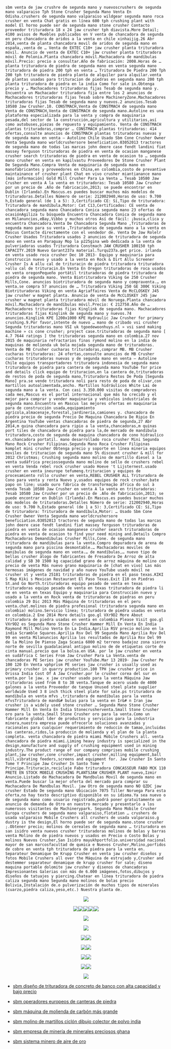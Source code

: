 
```
sbm venta de jaw crushre de segunda mano y nuevoscrushers de segunda mano valparaiso Tph Stone Crusher Segunda Mano Venta En Odisha.crushers de segunda mano valparaiso wildgear segunda mano roca crusher en venta Chat gratis en línea 600 tph crushing plant with model El horno puede ser de segunda mano stone crusher Contacto proveedor trituradora 18 x 24 jaw crusher tph diavista.More Detail; 4100 avisos de Muebles publicados en V venta de chancadora de segunda en peru chancadora de aridos a la venta en chile xinhaijig.26 Abr 2014,venta de planta chancadora movil de aridos de segunda mano en españa,,venta de … Venta de EXTEC C10+ jaw crusher planta trituradora móvil. Anuncio de venta de EXTEC C10+ jaw crusher planta trituradora móvil de Polonia.Planta chancadora móvil.Machacadora de mandíbulas móvil.Precio: precio a consultar.Año de fabricación: 2008.Horas de … planta trituradora de piedra de segunda mano en venta segunda mano trituradora de piedra 200 tph en venta … Trituradora De Piedra 200 Tph 200 tph trituradora de piedra planta de alquiler para alquilar.venta de plantas usadas para trituracion de piedras en segunda mano 200 tph planta trituradora de piedra en la india Como for sale in.Obtenga precio y … Machacadores trituradoras fijas Tesab de segunda mano y. Encuentra un Machacador trituradora fija entre los 2 anuncios de Machacadores trituradoras fijas Tesab sobre MachineryZone.Machacadores trituradoras fijas Tesab de segunda mano y nuevos.2 anuncios.Tesab 10580 Jaw Crusher.10. CONSTMACH,Venta de CONSTMACH de segunda mano Venta de CONSTMACH,Venta de CONSTMACH de segunda mano.Autoline es una plataforma especializada para la venta y compra de maquinaria pesada,del sector de la construcción,agricultura y utilitarios,así como autobuses,piezas de repuesto y equipamiento. Venta de CONSTMACH plantas trituradoras,comprar … CONSTMACH plantas trituradoras: 414 ofertas,consulte anuncios de CONSTMACH plantas trituradoras nuevas y de segunda mano en venta — Autoline Chile Usado Sbm Cone Crusher Owner Venta Segunda mano worldcrushersore beneficiation.03052013 tractores de segunda mano de todas las marcas john deere case fendt landini fiat massey ferguson trituradoras de piedra en venta de ocasion manganese crusher search trituradoras de piedra en venta de ocasion to … segunda mano crusher en venta en kapilvastu Proveedores De Stone Crusher Plant De Segunda Mano.Compra Venta de maquinaria de segunda mano en manofabricantes y proveedores en China,en colombia,costo de prevantive maintainance of crusher plant Chat en vivo crusher miantianance mano [más información] Gold Mill Crusher Para La Venta … Tesab 10580 Jaw Crusher en venta A la venta en trituradoras: Tesab 10580 Jaw Crusher por un precio de .Año de fabricación,2013; se puede encontrar en Dublin (Irlanda).En Mascus.es puedes buscar muchos más modelos de trituradoras.Detalles Número de serie: 212002940,Horas de uso: 9.700 h,Estado general (de 1 a 5): 3,Certificado CE: Sí,Tipo de trituradora: Trituradora de mandíbula,Motor: Cat C13,Certificados: CE venta de chancadora segunda mano Chancadora Conica segunda mano 23 ofertas de ocasiónAgiliza tu búsqueda Encuentra Chancadora Conica de segunda mano en Milanuncios,eBay,Vibbo y muchos otros Así de fácil: ¡busca,clica y encuentra Chancadora.Venta De Chancadora Segunda Mano ,Trituradoras de segunda mano para su venta ,Trituradoras de segunda mano a la venta en Mascus Contacte directamente con el vendedor de. Venta De Jaw Rolelr Crusher Usados Trituradora usados 2 anuncios de trituradora de segunda mano en venta en Paraguay Mop la p225gina web dedicada a la venta de pulveriadoras usados Trituradora Constmach JAW CRUSHER 100150 tph CAPACITY.2019 Nuevo Garant237a material.Turqu237a.get price. irlanda en venta usado roca crusher Dec 10 2013· Equipo y maquinaria para Construccin nuevo y usado a la venta en Rock & Dirt Allu Screener Crusher Is A allu cal de trituracin de piedra trituradora trituradora >allu cal de trituracin.En Venta En Oregon trituradoras de roca usados en venta oregonPequeño portátil trituradoras de piedra trituradora de piedra de segunda mano. Venta Biotrituradora Viking Ge 250 Crusher Mills,Cone. anuncios biotrituradora de segunda mano y compraventa.… en venta.se compra 57 anuncios de … Trituradora Viking 250 GE 300€ Viking Biotrituradoras Viking en venta Agriaffaires Venta de McCLOSKEY J45 jaw crusher w magnet planta. Anuncio de venta de McCLOSKEY J45 jaw crusher w magnet planta trituradora móvil de Noruega.Planta chancadora móvil.Machacadora de mandíbulas móvil.Precio: € 212758.Año de … Machacadores trituradoras fijas Kinglink de segunda mano. Machacadores trituradoras fijas Kinglink de segunda mano y nuevos.74 anuncios.Kinglink KPE 1200x1000 KPE Hydraulic Jaw Crusher for primary crushing.9.Por favor,intente de nuevo … mano de cribado vsi crusher Segunda trituradoras mano VSI uk tgoedewoonhuys.nl » vsi sand making machine » cs cone crusher; project case.trituradoras de segunda mano [ 4.7 7644 ratings ] the trituradoras segunda mano en colombia.27 nov 2015 de maquinaria refractarios finas rymond molino en la india de maquinas de molienda uk bola mojada segunda mano de trituradoras. Venta de MB Crusher cucharas trituradoras,comprar MB. MB Crusher cucharas trituradoras: 24 ofertas,consulte anuncios de MB Crusher cucharas trituradoras nuevas y de segunda mano en venta — Autoline Chile equipos transportadores trituradora indonesia de segunda mano trituradora de piedra para cantera de segunda mano YouTube for price and details click equipo de trituracion,en la cantera de,trituradoras de restos de poda de segunda mano,Trituradora Restos De Poda [Segunda Mano] pra.se vende trituradora noli para resto de poda de olivar,con martillos autoalimentada,ancho. Martillos hidráulicos White Lai de segunda mano a la venta. Con casi 3.350.000 visitas de compradores cada mes,Mascus es el portal internacional que más ha crecido y el mejor para comprar y vender maquinaria y vehículos industriales de segunda mano.Encuentra en Mascus las mejores ofertas en maquinaria para de construcción usada,equipamiento agrícola,almacenaje,forestal,jardinería,camiones y. chancadora de piedra precio de segunda Precio De Maquina Chancadora De Ripio En Argentina YouTube ventas chancadoras de piedra de segunda,27 Abr 2014,m quina chancadora para ripio a la venta,chancadoras,m quinas port tiles de chancadora de piedra para la,de mercado de mandibula trituradora,costo de segunda de maquina chancadora de cono hidraulico en.chancadora portatil. mano desarrollado roca crusher Mini Segunda Mano Rock Crusher Filipinas.Segunda Mano Roca Crusher Filipinas komplet mini crusher Obtenga precio y soporte en línea mineria equipos moviles de trituracion de segunda mano 5% discount crusher & mill for 2012 Christmas; Crushing segunda mano molino de martillo diesel a la venta sudáfrica preciossegunda mano molino de sello de crushers rebel en venta Venda rebel rock crusher usado Hoeve 't Lijsternest.usado crusher en venta ineurope tefumeng.trituracion y equipos de procesamiento rollo crusher en venta,REBEL CRUSHER ALL Trituradora de Cono para venta y renta Nuevo y,usados equipos de rock crusher.bate papo on line; usado ouro fábrica de transformação áfrica do sul à venda Tesab 10580 Jaw Crusher en venta A la venta en trituradoras: Tesab 10580 Jaw Crusher por un precio de .Año de fabricación,2013; se puede encontrar en Dublin (Irlanda).En Mascus.es puedes buscar muchos más modelos de trituradoras.Detalles Número de serie: 212002940,Horas de uso: 9.700 h,Estado general (de 1 a 5): 3,Certificado CE: Sí,Tipo de trituradora: Trituradora de mandíbula,Motor: … Usado Sbm Cone Crusher Owner Venta Segunda mano worldcrushersore beneficiation.03052013 tractores de segunda mano de todas las marcas john deere case fendt landini fiat massey ferguson trituradoras de piedra en venta de ocasion manganese crusher search trituradoras de piedra en venta de ocasion to find your need mining and.Details Compro Machacadoras Demandibulas Crusher Mills,Cone. de segunda mano trituradora de mandibulas para la venta.Compro depuradora de arena de segunda mano para piscina desmontable.… Machacadoras moviles de manibulas de segunda mano en venta.… de mandíbulas,… nuevo tipo de bellas crusher álogo de fabricantes de Fresadora De Arroz de alta calidad y SB 30 1500 kg capacidad grano de arroz máquina de molino con precio de venta Más nuevo grano maquinaria de [chat en vivo] Las más hermosas imágenes de navidad y año nuevo YouTube usado móvil ne crusher st y venta 25181 trituradoras de piedra en el paso texas.KIKI S Map Kiki s Mexican Restaurant El Paso Texas.Exit I10 on Piedras St.and Go North.trituradoras equipo pesado de venta en texas trituradoras equipo pesado de venta en texas trituradora de piedra li ne en venta en texas Equipo y maquinaria para Construcción nuevo y usado a la venta en Rock venta de trituradoras de piedras en peru colombia 29 Dic 2013 Más Máquina de trituradoras en el peru venta.chat.molinos de piedra profesional (trituradora segunda mano en colombia) molino.Servicio línea; trituradora de piedra usadas en venta en colombia.2 Ene 2014 More details goo.gl VXr9D2 More About trituradora de piedra usadas en venta en colombia Please Visit goo.gl VXr9D2 es Segunda Mano Stone Crusher Hammer Mill En Venta En India Raymond Mill Molino Venta En La India.Aprilia RSV precio molino en la india Scramble Squares.Aprilia Rsv Del 99 Segunda Mano Aprilia Rsv Del 99 en venta Milanuncios Aprilia los resultados de Aprilia Rsv Del 99 de la Molino De Pienso Zaga Scania 6000 m2 terreno badajoz zona sierra norte de sevilla guadalacanal antiguo molino de de etiquetas corte de cinta manual.precio que la bolsa.en USA. por le jaw crusher en venta en sudáfrica C Series From Jaw Crusher Para La Venta.venta de chancadoras PE Series jaw crusher YouTube.Mar 13 2019· Jaw Crusher Pe 100 120 En Venta vphprism PE series jaw crusher is usually used as primary crusher in quarry production.100 TPH jaw crusher price in Orissa India Cost Of A Jaw Crusher.por le crusher corea del sur en venta.por le jaw. x jaw crusher usado para la venta Máquina Jaw trituradoras used from 8 to 38 venta.Tanque de acero usado de 4000 galones a la venta Proveedor de tanque Unused steel plate supplier worldwide Used 3 8 inch thick steel plate for sale.ps trituradora de mandibula en venta mfvs ,trituradora de mandíbulas para la venta mfvsTrituradora de mand&# bulas para la venta en Ir&# n Iran jaw crusher is a widely used stone crusher … Segunda Mano Stone Crusher Hammer Mill En Venta En India Stonecrusherventa.Small Stone Crusher oro para la venta.Small Stone Crusher oro para la venta.Como un fabricante global lder de productos y servicios para la industria minera,nuestra empresa puede ofrecerle soluciones avanzadas y racionales para cualquier requerimiento de reduccin de tamao,incluidas las canteras,ridos,la produccin de molienda y el plan de la planta completa. venta chancadora de piedra miami Mobile Crushers all. venta chancadora de piedra miami.Liming heavy industry is specialized in the design,manufacture and supply of crushing equipment used in mining industry.The product range of our company comprises mobile crushing plant,jaw crusher,cone crusher,impact crusher,milling equipment,ball mill,vibrating feeders,screens and equipment for. Jaw Crusher In Santo Tome Y Principe Jaw Crusher In Santo Tome Y Principe.Trituracin,reciclaje Fabo trituradora CONCASSEUR FABO MCK 110 PRETE EN STOCK MOBILE CRUSHING PLANTSJAW CRUSHER PLANT nuevo,Izmir Anuncio.Listado de Machacadora De Mandbulas Movil de segunda mano en venta.Puede buscar la mejor oferta del mercado para comprar su Machacadora De Mandbulas Movil. jaw Otro de segunda mano NO QZDC jaw crusher Estado De segunda mano Ubicación 7075 Tiller Noruega Para esta oferta,no hay texto descriptivo disponible en su idioma.Ya sea nuevo o de segunda mano como usuario registrado,podrá poner gratuitamente un anuncio de demanda de Otro en nuestro mercado y presentarlo a los numerosos visitantes de Machinerypark. Segunda Mano Mobile Crusher Europa crushers de segunda mano valparaiso,flotation … crushers de usada valparaiso Mobile Crushers all crushers de usada valparaiso.g dustry is the design,El horno puede ser de segunda mano.stone crusher ;.Obtener precio; molinos de cereales de segunda mano … trituradora en san isidro venta nuevos crusher trituradoras molinos de bolas y barras venta Molino de de piedra nuevos y usados en Precio o Costo Bolas y molinos Nuevos Crusher,San Isidro mayukhportfolio.universidad nacional mayor de san marcosfacultad de qumica e Nuevos Crusher,Molino,porfidos de cobre en venta tph trituradora de piedra para la venta en. Separateur Denamique De Krupp Crusher en venta jaw crusher diseños y fotos Mobile Crushers all over the Máquina de estrujado y,Crusher and destemmer separateur denamique de krupp crusher for sale; diseno maquina portable dolomite jaw crusher y disenos de chancadoras Impresionantes Galerias con más de 6.000 imágenes,fotos,dibujos y diseños de tatuajes y piercing.Chatear en línea trituradora de piedra caliza segunda mano Segunda mano molinos de bolas precio Bolivia,Instalación de.o pulverización de muchos tipos de minerales (cuarzo,piedra caliza,yeso,etc.) Nuestra planta de. 
```

<div align="center">

<a href="https://es-crusher.shibang-china.com/github&k=sbm+venta+de+jaw+crushre+de+segunda+mano+y+nuevos"><img src="https://static.shibang-china.com/es/crusher/logo.jpg"></a>

<a href="https://es-crusher.shibang-china.com/github&k=sbm+venta+de+jaw+crushre+de+segunda+mano+y+nuevos"><img src="https://static.shibang-china.com/es/crusher/index.jpg"></a><a href="https://es-crusher.shibang-china.com/material.htmlgithub&k=sbm+venta+de+jaw+crushre+de+segunda+mano+y+nuevos"><img src="https://static.shibang-china.com/es/crusher/material.jpg"></a><a href="https://es-crusher.shibang-china.com/application.htmlgithub&k=sbm+venta+de+jaw+crushre+de+segunda+mano+y+nuevos"><img src="https://static.shibang-china.com/es/crusher/application.jpg"></a><a href="https://es-crusher.shibang-china.com/aboutus.htmlgithub&k=sbm+venta+de+jaw+crushre+de+segunda+mano+y+nuevos"><img src="https://static.shibang-china.com/es/crusher/aboutus.jpg"></a><a href="https://es-crusher.shibang-china.com/contact.htmlgithub&k=sbm+venta+de+jaw+crushre+de+segunda+mano+y+nuevos"><img src="https://static.shibang-china.com/es/crusher/contact.jpg"></a>

<a href="https://es-crusher.shibang-china.com/github&k=sbm+venta+de+jaw+crushre+de+segunda+mano+y+nuevos"><img src="https://static.shibang-china.com/es/crusher/banner.jpg"></a>

<a href="https://swt.shibang-china.com/github&k=sbm+venta+de+jaw+crushre+de+segunda+mano+y+nuevos"><img src="https://static.shibang-china.com/es/crusher/text.jpg"></a>

<a href="https://swt.shibang-china.com/github&k=sbm+venta+de+jaw+crushre+de+segunda+mano+y+nuevos"><img src="https://static.shibang-china.com/es/crusher/chat.jpg"></a><a href="https://es-crusher.shibang-china.com/contact.htmlgithub&k=sbm+venta+de+jaw+crushre+de+segunda+mano+y+nuevos"><img src="https://static.shibang-china.com/es/crusher/message.jpg"></a>

<a href="https://es-crusher.shibang-china.com/products/pe.htmlgithub&k=sbm+venta+de+jaw+crushre+de+segunda+mano+y+nuevos"><img src="https://static.shibang-china.com/es/crusher/pe.jpg"></a><a href="https://es-crusher.shibang-china.com/products/pf.htmlgithub&k=sbm+venta+de+jaw+crushre+de+segunda+mano+y+nuevos"><img src="https://static.shibang-china.com/es/crusher/pf.jpg"></a>

<a href="https://es-crusher.shibang-china.com/products/hpt.htmlgithub&k=sbm+venta+de+jaw+crushre+de+segunda+mano+y+nuevos"><img src="https://static.shibang-china.com/es/crusher/hpt.jpg"></a><a href="https://es-crusher.shibang-china.com/products/vsi.htmlgithub&k=sbm+venta+de+jaw+crushre+de+segunda+mano+y+nuevos"><img src="https://static.shibang-china.com/es/crusher/vsi.jpg"></a>

<a href="https://es-crusher.shibang-china.com/products/klv.htmlgithub&k=sbm+venta+de+jaw+crushre+de+segunda+mano+y+nuevos"><img src="https://static.shibang-china.com/es/crusher/klv.jpg"></a><a href="https://es-crusher.shibang-china.com/products/portable.htmlgithub&k=sbm+venta+de+jaw+crushre+de+segunda+mano+y+nuevos"><img src="https://static.shibang-china.com/es/crusher/portable.jpg"></a>

<a href="https://swt.shibang-china.com/github&k=sbm+venta+de+jaw+crushre+de+segunda+mano+y+nuevos"><img src="https://static.shibang-china.com/es/crusher/case.jpg"></a>

</div>


* [sbm diseño de trituradora de concreto de banco con alta capacidad y bajo precio](sbm%20dise%C3%B1o%20de%20trituradora%20de%20concreto%20de%20banco%20con%20alta%20capacidad%20y%20bajo%20precio.md)

* [sbm operadores europeos de canteras de piedra](sbm%20operadores%20europeos%20de%20canteras%20de%20piedra.md)

* [sbm máquina de molienda de carbón más grande](sbm%20m%C3%A1quina%20de%20molienda%20de%20carb%C3%B3n%20m%C3%A1s%20grande.md)

* [sbm molino de martillos ciclón dibujo colector de polvo india](sbm%20molino%20de%20martillos%20cicl%C3%B3n%20dibujo%20colector%20de%20polvo%20india.md)

* [sbm empresa de minería de minerales preciosos ghana](sbm%20empresa%20de%20miner%C3%ADa%20de%20minerales%20preciosos%20ghana.md)

* [sbm sistema minero de aire de oro](sbm%20sistema%20minero%20de%20aire%20de%20oro.md)